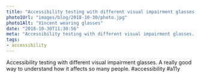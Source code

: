 ```yaml
---
title: "Accessibility testing with different visual impairment glasses. "
photo1Url: "images/blog/2018-10-30/photo.jpg"
photo1Alt: "Vincent wearing glasses"
date: "2018-10-30T11:30:56"
meta: "Accessibility testing with different visual impairment glasses. "
tags:
- accessibility
---
```

Accessibility testing with different visual impairment glasses. A really good way to understand how it affects so many people. #accessibility #a11y
